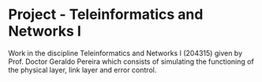 # Project - Teleinformatics and Networks I

Work in the discipline Teleinformatics and Networks I (204315) given by Prof. Doctor Geraldo Pereira which consists of simulating the functioning of the physical layer, link layer and error control.
